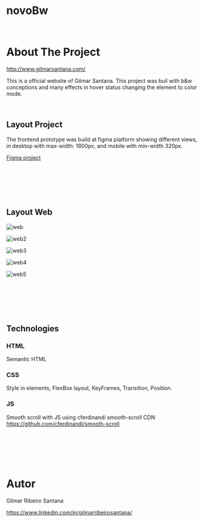 # novoBw


&nbsp;

# About The Project

http://www.gilmarsantana.com/

This is a official website of Gilmar Santana.
This project was buil with b&w conceptions and many effects in hover status changing the element to color mode.



&nbsp;


## Layout Project

The frontend prototype was build at figma platform showing different views, in desktop with max-width: 1800px, and mobile with min-width 320px.

[Figma project](https://www.figma.com/file/7ZL1ASFYD2Q9uu11MngKQ4/Gilmar-WebSite?node-id=0%3A1)




&nbsp;

&nbsp;

&nbsp;

## Layout Web
![web](Img/Views/website-view.png)

![web2](Img/Views/website-view2.png)

![web3](Img/Views/website-view3.png)

![web4](Img/Views/website-view4.png)

![web5](Img/Views/website-view5.png)


&nbsp;

&nbsp;

&nbsp;

## Technologies

### HTML

Semantic HTML

### CSS

Style in elements, FlexBox layout, KeyFrames, Transition, Position.

### JS

Smooth scroll with JS using cferdinandi smooth-scroll CDN
https://github.com/cferdinandi/smooth-scroll


&nbsp;

&nbsp;

&nbsp;

# Autor

Gilmar Ribeiro Santana

https://www.linkedin.com/in/gilmarribeirosantana/
